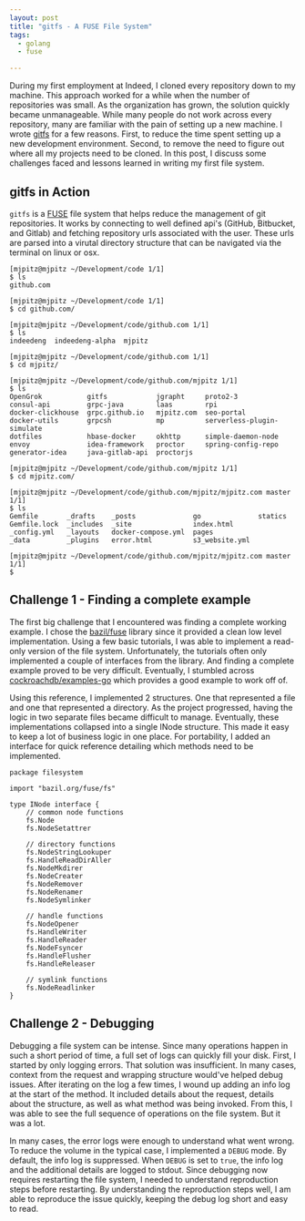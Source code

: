 ```yaml
---
layout: post
title: "gitfs - A FUSE File System"
tags:
  - golang
  - fuse

---
```


During my first employment at Indeed, I cloned every repository down to my machine.
This approach worked for a while when the number of repositories was small.
As the organization has grown, the solution quickly became unmanageable.
While many people do not work across every repository, many are familiar with the pain of setting up a new machine.
I wrote [gitfs](https://github.com/mjpitz/gitfs) for a few reasons.
First, to reduce the time spent setting up a new development environment.
Second, to remove the need to figure out where all my projects need to be cloned.
In this post, I discuss some challenges faced and lessons learned in writing my first file system.

<!--more-->

## gitfs in Action

`gitfs` is a [FUSE](https://github.com/libfuse/libfuse) file system that helps reduce the management of git repositories.
It works by connecting to well defined api's (GitHub, Bitbucket, and Gitlab) and fetching repository urls associated with the user.
These urls are parsed into a virutal directory structure that can be navigated via the terminal on linux or osx.

```
[mjpitz@mjpitz ~/Development/code 1/1]
$ ls
github.com

[mjpitz@mjpitz ~/Development/code 1/1]
$ cd github.com/

[mjpitz@mjpitz ~/Development/code/github.com 1/1]
$ ls
indeedeng  indeedeng-alpha  mjpitz

[mjpitz@mjpitz ~/Development/code/github.com 1/1]
$ cd mjpitz/

[mjpitz@mjpitz ~/Development/code/github.com/mjpitz 1/1]
$ ls
OpenGrok           gitfs            jgrapht     proto2-3
consul-api         grpc-java        laas        rpi
docker-clickhouse  grpc.github.io   mjpitz.com  seo-portal
docker-utils       grpcsh           mp          serverless-plugin-simulate
dotfiles           hbase-docker     okhttp      simple-daemon-node
envoy              idea-framework   proctor     spring-config-repo
generator-idea     java-gitlab-api  proctorjs

[mjpitz@mjpitz ~/Development/code/github.com/mjpitz 1/1]
$ cd mjpitz.com/

[mjpitz@mjpitz ~/Development/code/github.com/mjpitz/mjpitz.com master 1/1]
$ ls
Gemfile       _drafts    _posts              go              statics
Gemfile.lock  _includes  _site               index.html
_config.yml   _layouts   docker-compose.yml  pages
_data         _plugins   error.html          s3_website.yml

[mjpitz@mjpitz ~/Development/code/github.com/mjpitz/mjpitz.com master 1/1]
$
```

## Challenge 1 - Finding a complete example

The first big challenge that I encountered was finding a complete working example.
I chose the [bazil/fuse](https://github.com/bazil/fuse) library since it provided a clean low level implementation.
Using a few basic tutorials, I was able to implement a read-only version of the file system.
Unfortunately, the tutorials often only implemented a couple of interfaces from the library.
And finding a complete example proved to be very difficult.
Eventually, I stumbled across [cockroachdb/examples-go](https://github.com/cockroachdb/examples-go/blob/master/filesystem/node.go) which provides a good example to work off of.

Using this reference, I implemented 2 structures.
One that represented a file and one that represented a directory.
As the project progressed, having the logic in two separate files became difficult to manage.
Eventually, these implementations collapsed into a single INode structure.
This made it easy to keep a lot of business logic in one place.
For portability, I added an interface for quick reference detailing which methods need to be implemented.

```golang
package filesystem

import "bazil.org/fuse/fs"

type INode interface {
	// common node functions
	fs.Node
	fs.NodeSetattrer

	// directory functions
	fs.NodeStringLookuper
	fs.HandleReadDirAller
	fs.NodeMkdirer
	fs.NodeCreater
	fs.NodeRemover
	fs.NodeRenamer
	fs.NodeSymlinker

	// handle functions
	fs.NodeOpener
	fs.HandleWriter
	fs.HandleReader
	fs.NodeFsyncer
	fs.HandleFlusher
	fs.HandleReleaser

	// symlink functions
	fs.NodeReadlinker
}
```

## Challenge 2 - Debugging

Debugging a file system can be intense.
Since many operations happen in such a short period of time, a full set of logs can quickly fill your disk.
First, I started by only logging errors.
That solution was insufficient.
In many cases, context from the request and wrapping structure would've helped debug issues.
After iterating on the log a few times, I wound up adding an info log at the start of the method.
It included details about the request, details about the structure, as well as what method was being invoked.
From this, I was able to see the full sequence of operations on the file system.
But it was a lot.

In many cases, the error logs were enough to understand what went wrong.
To reduce the volume in the typical case, I implemented a `DEBUG` mode.
By default, the info log is suppressed.
When `DEBUG` is set to `true`, the info log and the additional details are logged to stdout.
Since debugging now requires restarting the file system, I needed to understand reproduction steps before restarting.
By understanding the reproduction steps well, I am able to reproduce the issue quickly, keeping the debug log short and easy to read.
